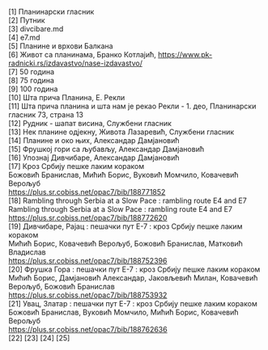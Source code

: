 

[1] Планинарски гласник  
[2] Путник  
[3] divcibare.md  
[4] e7.md  
[5] Планине и врхови Балкана  
[6] Живот са планинама, Бранко Котлајић, https://www.pk-radnicki.rs/izdavastvo/nase-izdavastvo/   
[7] 50 година  
[8] 75 година  
[9] 100 година  
[10] Шта прича Планина, Е. Рекли  
[11] Шта прича планина и шта нам је рекао Рекли - 1. део, Планинарски гласник 73, страна 13  
[12] Рудник - шапат висина, Службени гласник  
[13] Нек планине одјекну, Живота Лазаревић, Службени гласник  
[14] Планине и око њих, Александар Дамјановић  
[15] Фрушкој гори са љубављу, Александар Дамјановић  
[16] Упознај Дивчибаре, Александар Дамјановић  
[17] Кроз Србију пешке лаким кораком  
Божовић Бранислав, Мићић Борис, Вуковић Момчило, Ковачевић Верољуб  
https://plus.sr.cobiss.net/opac7/bib/188771852   
[18] Rambling through Serbia at a Slow Pace : rambling route E4 and E7  
Rambling through Serbia at a Slow Pace : rambling route E4 and E7  
https://plus.sr.cobiss.net/opac7/bib/188772620   
[19] Дивчибаре, Рајац : пешачки пут Е-7 : кроз Србију пешке лаким кораком  
Мићић Борис, Ковачевић Верољуб, Божовић Бранислав, Матковић Владислав  
https://plus.sr.cobiss.net/opac7/bib/188752396   
[20] Фрушка Гора : пешачки пут Е-7 : кроз Србију пешке лаким кораком  
Мићић Борис, Дамјановић Александар, Јаковљевић Милан, Ковачевић Верољуб, Божовић Бранислав  
https://plus.sr.cobiss.net/opac7/bib/188753932   
[21] Увац, Златар : пешачки пут Е-7 : кроз Србију пешке лаким кораком  
Божовић Бранислав, Вуковић Момчило, Мићић Борис, Ковачевић Верољуб  
https://plus.sr.cobiss.net/opac7/bib/188762636   
[22] 
[23]
[24]
[25]
